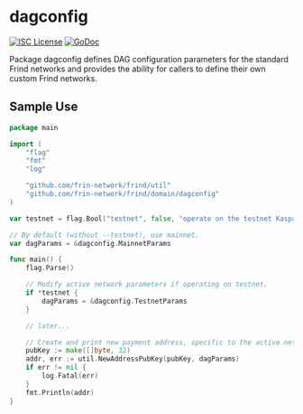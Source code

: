 dagconfig
========

[![ISC License](http://img.shields.io/badge/license-ISC-blue.svg)](https://choosealicense.com/licenses/isc/)
[![GoDoc](https://img.shields.io/badge/godoc-reference-blue.svg)](http://godoc.org/github.com/frin-network/frind/dagconfig)

Package dagconfig defines DAG configuration parameters for the standard
Frind networks and provides the ability for callers to define their own custom
Frind networks.

## Sample Use

```Go
package main

import (
	"flag"
	"fmt"
	"log"

	"github.com/frin-network/frind/util"
	"github.com/frin-network/frind/domain/dagconfig"
)

var testnet = flag.Bool("testnet", false, "operate on the testnet Kaspa network")

// By default (without --testnet), use mainnet.
var dagParams = &dagconfig.MainnetParams

func main() {
	flag.Parse()

	// Modify active network parameters if operating on testnet.
	if *testnet {
		dagParams = &dagconfig.TestnetParams
	}

	// later...

	// Create and print new payment address, specific to the active network.
	pubKey := make([]byte, 32)
	addr, err := util.NewAddressPubKey(pubKey, dagParams)
	if err != nil {
		log.Fatal(err)
	}
	fmt.Println(addr)
}
```
